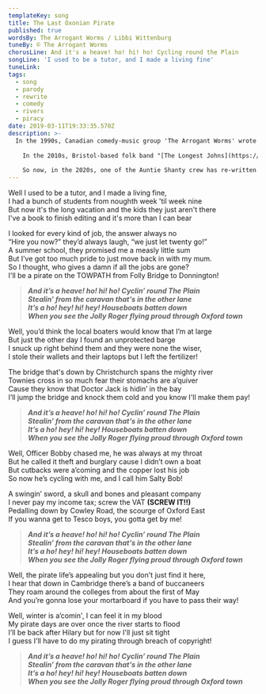 ```yaml
---
templateKey: song
title: The Last Oxonian Pirate
published: true
wordsBy: The Arrogant Worms / Libbi Wittenburg
tuneBy: © The Arrogant Worms
chorusLine: And it's a heave! ho! hi! ho! Cycling round the Plain
songLine: 'I used to be a tutor, and I made a living fine'
tuneLink: 
tags:
  - song
  - parody
  - rewrite
  - comedy
  - rivers
  - piracy
date: 2019-03-11T19:33:35.570Z
description: >-
  In the 1990s, Canadian comedy-music group 'The Arrogant Worms' wrote a song called "The Last Saskatchewan Pirate". It is based on the absurd notion of a pirate crew forming in Saskatchewan, a landlocked province in Western Canada. The joke in the song was a crew of pirates who existed nowhere near the sea.
  
    In the 2010s, Bristol-based folk band "[The Longest Johns](https://thelongestjohns.bandcamp.com/music)" rewrote it. Possibly entirely missing the point, they chose to set the song in Bristol, a port city famous for pirates. That didn't quite work for us. 
  
    So now, in the 2020s, one of the Auntie Shanty crew has re-written it *again*, reclaiming the song for a landlocked part of the world.
---
```

Well I used to be a tutor, and I made a living fine,\
I had a bunch of students from noughth week 'til week nine\
But now it's the long vacation and the kids they just aren't there\
I've a book to finish editing and it's more than I can bear

I looked for every kind of job, the answer always no\
“Hire you now?” they’d always laugh, “we just let twenty go!”\
A summer school, they promised me a measly little sum\
But I’ve got too much pride to just move back in with my mum.\
So I thought, who gives a damn if all the jobs are gone?\
I'll be a pirate on the TOWPATH from Folly Bridge to Donnington!

>***And it’s a heave! ho! hi! ho! Cyclin’ round The Plain\
Stealin’ from the caravan that's in the other lane\
It’s a ho! hey! hi! hey! Houseboats batten down\
When you see the Jolly Roger flying proud through Oxford town***

Well, you’d think the local boaters would know that I’m at large\
But just the other day I found an unprotected barge\
I snuck up right behind them and they were none the wiser,\
I stole their wallets and their laptops but I left the fertilizer!

The bridge that's down by Christchurch spans the mighty river\
Townies cross in so much fear their stomachs are a’quiver\
Cause they know that Doctor Jack is hidin’ in the bay\
I’ll jump the bridge and knock them cold and you know I'll make them pay!

>***And it’s a heave! ho! hi! ho! Cyclin’ round The Plain\
Stealin’ from the caravan that's in the other lane\
It’s a ho! hey! hi! hey! Houseboats batten down\
When you see the Jolly Roger flying proud through Oxford town***

Well, Officer Bobby chased me, he was always at my throat\
But he called it theft and burglary cause I didn’t own a boat\
But cutbacks were a’coming and the copper lost his job\
So now he’s cycling with me, and I call him Salty Bob!

A swingin’ sword, a skull and bones and pleasant company\
I never pay my income tax; screw the VAT **(SCREW IT!!)**\
Pedalling down by Cowley Road, the scourge of Oxford East\
If you wanna get to Tesco boys, you gotta get by me!

>***And it’s a heave! ho! hi! ho! Cyclin’ round The Plain\
Stealin’ from the caravan that's in the other lane\
It’s a ho! hey! hi! hey! Houseboats batten down\
When you see the Jolly Roger flying proud through Oxford town***

Well, the pirate life’s appealing but you don't just find it here,\
I hear that down in Cambridge there’s a band of buccaneers\
They roam around the colleges from about the first of May\
And you’re gonna lose your mortarboard if you have to pass their way!

Well, winter is a’comin', I can feel it in my blood\
My pirate days are over once the river starts to flood\
I’ll be back after Hilary but for now I'll just sit tight\
I guess I'll have to do my pirating through breach of copyright!

>***And it’s a heave! ho! hi! ho! Cyclin’ round The Plain\
Stealin’ from the caravan that's in the other lane\
It’s a ho! hey! hi! hey! Houseboats batten down\
When you see the Jolly Roger flying proud through Oxford town***
